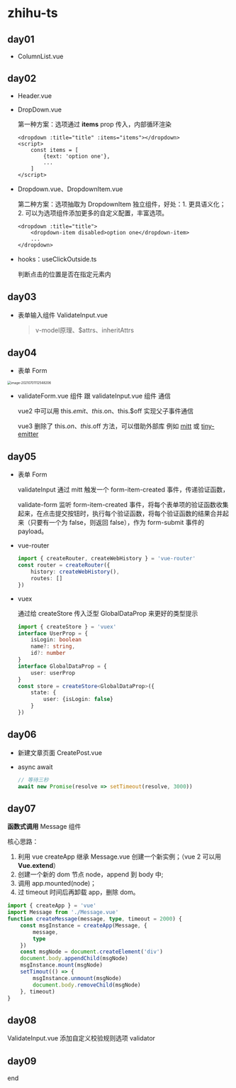 # zhihu-ts

## day01

- ColumnList.vue

## day02

- Header.vue

- DropDown.vue

  第一种方案：选项通过 **items** prop 传入，内部循环渲染

  ```vue
  <dropdown :title="title" :items="items"></dropdown>
  <script>
      const items = [
          {text: 'option one'},
          ...
      ]
  </script>
  ```

- Dropdown.vue、DropdownItem.vue

  第二种方案：选项抽取为 DropdownItem 独立组件，好处：1. 更具语义化；2. 可以为选项组件添加更多的自定义配置，丰富选项。

  ```vue
  <dropdown :title="title">
      <dropdown-item disabled>option one</dropdown-item>
      ...
  </dropdown>
  ```

- hooks：useClickOutside.ts

  判断点击的位置是否在指定元素内

## day03

- 表单输入组件 ValidateInput.vue

  > v-model原理、$attrs、inheritAttrs

## day04

- 表单 Form

<img src="https://i.loli.net/2021/07/01/hg5pRfBHzwkAPCJ.png" alt="image-20210701112548206" style="zoom: 50%;" />

- validateForm.vue 组件 跟 validateInput.vue 组件 通信

  vue2 中可以用 this.$emit、this.$on、this.$off 实现父子事件通信

  vue3 删除了 this.$on、this.$off 方法，可以借助外部库 例如 [mitt](https://github.com/developit/mitt) 或 [tiny-emitter](https://github.com/scottcorgan/tiny-emitter)

## day05

- 表单 Form

  validateInput 通过 mitt 触发一个 form-item-created 事件，传递验证函数，

  validate-form 监听 form-item-created 事件，将每个表单项的验证函数收集起来，在点击提交按钮时，执行每个验证函数，将每个验证函数的结果合并起来（只要有一个为 false，则返回 false），作为 form-submit 事件的 payload。

- vue-router

  ```ts
  import { createRouter, createWebHistory } = 'vue-router'
  const router = createRouter({
      history: createWebHistory(),
      routes: []
  })
  ```

  

  

- vuex

  通过给 createStore 传入泛型 GlobalDataProp 来更好的类型提示

  ```ts
  import { createStore } = 'vuex'
  interface UserProp = {
      isLogin: boolean
      name?: string,
      id?: number
  }
  interface GlobalDataProp = {
      user: userProp
  }
  const store = createStore<GlobalDataProp>({
      state: {
          user: {isLogin: false}
      }
  })
  ```

## day06

- 新建文章页面 CreatePost.vue

- async await 

  ```js
  // 等待三秒
  await new Promise(resolve => setTimeout(resolve, 3000))
  ```


## day07

**函数式调用** Message 组件

核心思路：

1. 利用 vue createApp 继承 Message.vue 创建一个新实例；（vue 2 可以用 **Vue.extend**）
2. 创建一个新的 dom 节点 node，append 到 body 中;
3. 调用 app.mounted(node)；
4. 过 timeout 时间后再卸载 app，删除 dom。

```ts
import { createApp } = 'vue'
import Message from './Message.vue'
function createMessage(message, type, timeout = 2000) {
    const msgInstance = createApp(Message, {
        message,
        type
    })
    const msgNode = document.createElement('div')
    document.body.appendChild(msgNode)
    msgInstance.mount(msgNode)
    setTimout(() => {
        msgInstance.unmount(msgNode)
        document.body.removeChild(msgNode)
    }, timeout)
}
```

## day08

ValidateInput.vue 添加自定义校验规则选项 validator

## day09

end